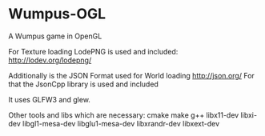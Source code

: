 Wumpus-OGL
==========

A Wumpus game in OpenGL

For Texture loading LodePNG is used and included: http://lodev.org/lodepng/

Additionally is the JSON Format used for World loading http://json.org/
For that the JsonCpp library is used and included


It uses GLFW3 and glew.

Other tools and libs which are necessary:
cmake
make
g++
libx11-dev
libxi-dev
libgl1-mesa-dev
libglu1-mesa-dev
libxrandr-dev
libxext-dev


